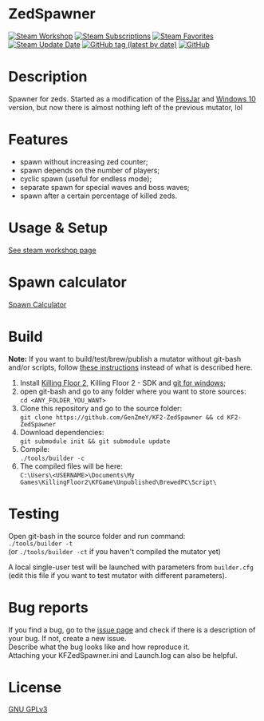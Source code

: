 # ZedSpawner

[![Steam Workshop](https://img.shields.io/static/v1?message=workshop&logo=steam&labelColor=gray&color=blue&logoColor=white&label=steam%20)](https://steamcommunity.com/sharedfiles/filedetails/?id=2811290931)
[![Steam Subscriptions](https://img.shields.io/steam/subscriptions/2811290931)](https://steamcommunity.com/sharedfiles/filedetails/?id=2811290931)
[![Steam Favorites](https://img.shields.io/steam/favorites/2811290931)](https://steamcommunity.com/sharedfiles/filedetails/?id=2811290931)
[![Steam Update Date](https://img.shields.io/steam/update-date/2811290931)](https://steamcommunity.com/sharedfiles/filedetails/?id=2811290931)
[![GitHub tag (latest by date)](https://img.shields.io/github/v/tag/GenZmeY/KF2-ZedSpawner)](https://github.com/GenZmeY/KF2-ZedSpawner/tags)
[![GitHub](https://img.shields.io/github/license/GenZmeY/KF2-ZedSpawner)](LICENSE)

# Description
Spawner for zeds. Started as a modification of the [PissJar](https://steamcommunity.com/sharedfiles/filedetails/?id=1082749153) and [Windows 10](https://steamcommunity.com/sharedfiles/filedetails/?id=2488241348) version, but now there is almost nothing left of the previous mutator, lol  

# Features
- spawn without increasing zed counter;
- spawn depends on the number of players;
- cyclic spawn (useful for endless mode);
- separate spawn for special waves and boss waves;
- spawn after a certain percentage of killed zeds.

# Usage & Setup
[See steam workshop page](https://steamcommunity.com/sharedfiles/filedetails/?id=2811290931)

# Spawn calculator
[Spawn Calculator](https://docs.google.com/spreadsheets/d/1q67WJ36jhj6Y0lPNO5tS2bU79Wphu4Xmi62me6DAwtM/edit?usp=sharing)

# Build
**Note:** If you want to build/test/brew/publish a mutator without git-bash and/or scripts, follow [these instructions](https://tripwireinteractive.atlassian.net/wiki/spaces/KF2SW/pages/26247172/KF2+Code+Modding+How-to) instead of what is described here.
1. Install [Killing Floor 2](https://store.steampowered.com/app/232090/Killing_Floor_2/), Killing Floor 2 - SDK and [git for windows](https://git-scm.com/download/win);
2. open git-bash and go to any folder where you want to store sources:  
`cd <ANY_FOLDER_YOU_WANT>`  
3. Clone this repository and go to the source folder:  
`git clone https://github.com/GenZmeY/KF2-ZedSpawner && cd KF2-ZedSpawner`
4. Download dependencies:  
`git submodule init && git submodule update`  
5. Compile:  
`./tools/builder -c`  
5. The compiled files will be here:  
`C:\Users\<USERNAME>\Documents\My Games\KillingFloor2\KFGame\Unpublished\BrewedPC\Script\`

# Testing
Open git-bash in the source folder and run command:  
`./tools/builder -t`  
(or `./tools/builder -ct` if you haven't compiled the mutator yet)  

A local single-user test will be launched with parameters from `builder.cfg` (edit this file if you want to test mutator with different parameters).

# Bug reports
If you find a bug, go to the [issue page](https://github.com/GenZmeY/KF2-ZedSpawner/issues) and check if there is a description of your bug. If not, create a new issue.  
Describe what the bug looks like and how reproduce it.  
Attaching your KFZedSpawner.ini and Launch.log can also be helpful.

# License
[GNU GPLv3](LICENSE)
